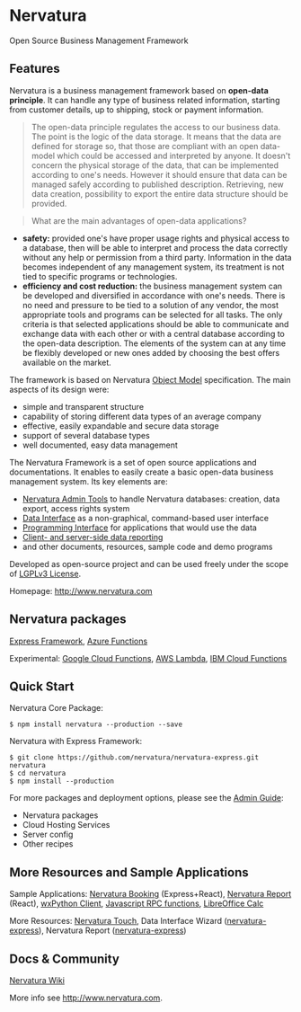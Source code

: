 Nervatura
=========

Open Source Business Management Framework

## Features

Nervatura is a business management framework based on **open-data principle**. It can handle any type of business related information, starting from customer details, up to shipping, stock or payment information.

>The open-data principle regulates the access to our business data. The point is the logic of the data storage. It means that the data are defined for storage so, that those are compliant with an open data-model which could be accessed and interpreted by anyone. It doesn't concern the physical storage of the data, that can be implemented according to one's needs. However it should ensure that data can be managed safely according to published description. Retrieving, new data creation, possibility to export the entire data structure should be provided.

>What are the main advantages of open-data applications?
* **safety:** provided one's have proper usage rights and physical access to a database, then will be able to interpret and process the data correctly without any help or permission from a third party. Information in the data becomes independent of any management system, its treatment is not tied to specific programs or technologies.
* **efficiency and cost reduction:** the business management system can be developed and diversified in accordance with one's needs. There is no need and pressure to be tied to a solution of any vendor, the most appropriate tools and programs can be selected for all tasks. The only criteria is that selected applications should be able to communicate and exchange data with each other or with a central database according to the open-data description. The elements of the system can at any time be flexibly developed or new ones added by choosing the best offers available on the market.

The framework is based on Nervatura [Object Model](https://github.com/nervatura/nervatura/wiki/Nervatura-Object-Model-%28NOM%29) specification. The main aspects of its design were:

* simple and transparent structure
* capability of storing different data types of an average company
* effective, easily expandable and secure data storage
* support of several database types
* well documented, easy data management

The Nervatura Framework is a set of open source applications and documentations. It enables to easily create a basic open-data business management system. Its key elements are:
  * [Nervatura Admin Tools](https://github.com/nervatura/nervatura/wiki/Nervatura-Admin-Tools-(NAS)) to handle Nervatura databases: creation, data export, access rights system
  * [Data Interface](https://github.com/nervatura/nervatura/wiki/Nervatura-Data-Interface-%28NDI%29) as a non-graphical, command-based user interface
  * [Programming Interface](https://github.com/nervatura/nervatura/wiki/Nervatura-Programming-Interface-%28NPI%29) for applications that would use the data
  * [Client- and server-side data reporting](https://github.com/nervatura/nervatura/wiki/Nervatura-Report-%28NDR%29)
  * and other documents, resources, sample code and demo programs

Developed as open-source project and can be used freely under the scope of [LGPLv3 License](http://www.gnu.org/licenses/lgpl.html).

Homepage: http://www.nervatura.com

## Nervatura packages

[Express Framework](https://github.com/nervatura/nervatura-express/), [Azure Functions](https://github.com/nervatura/nervatura-azure/)

Experimental: [Google Cloud Functions](https://github.com/nervatura/nervatura-gcloud/), [AWS Lambda](https://github.com/nervatura/nervatura-lambda/), [IBM Cloud Functions](https://github.com/nervatura/nervatura-openwhisk/)

## Quick Start

Nervatura Core Package:

    $ npm install nervatura --production --save

Nervatura with Express Framework:

    $ git clone https://github.com/nervatura/nervatura-express.git nervatura
    $ cd nervatura
    $ npm install --production

For more packages and deployment options, please see the [Admin Guide](https://rawgit.com/nervatura/nervatura/master/views/docs/nas.html):
  * Nervatura packages
  * Cloud Hosting Services
  * Server config
  * Other recipes

## More Resources and Sample Applications

Sample Applications: [Nervatura Booking](https://github.com/nervatura/nervatura-booking/) (Express+React), [Nervatura Report](https://github.com/nervatura/nervatura-react/) (React), [wxPython Client](https://rawgit.com/nervatura/nervatura/master/public/download/nwx.zip), [Javascript RPC functions](https://rawgit.com/nervatura/nervatura/master/public/download/npijson.zip), [LibreOffice Calc](https://rawgit.com/nervatura/nervatura/master/public/download/calc_demo.ods)

More Resources: [Nervatura Touch](http://nervatura.com#touch), Data Interface Wizard ([nervatura-express](https://github.com/nervatura/nervatura-express/)), Nervatura Report ([nervatura-express](https://github.com/nervatura/nervatura-express/))

## Docs & Community

[Nervatura Wiki](https://github.com/nervatura/nervatura/wiki)

More info see http://www.nervatura.com.